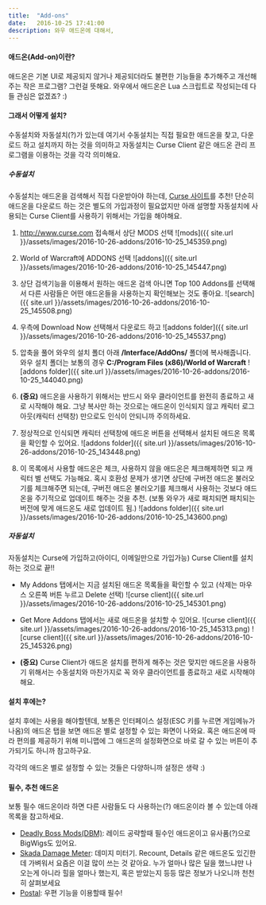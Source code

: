 ```yaml
---
title:  "Add-ons"
date:   2016-10-25 17:41:00
description: 와우 애드온에 대해서,
---
```


#### 애드온(Add-on)이란?
애드온은 기본 UI로 제공되지 않거나 제공되더라도 불편한 기능들을 추가해주고 개선해 주는 작은 프로그램? 그런걸 뜻해요.
와우에서 애드온은 Lua 스크립트로 작성되는데 다들 관심은 없겠죠? :)


#### 그래서 어떻게 설치?
수동설치와 자동설치(?)가 있는데 여기서 수동설치는 직접 필요한 애드온을 찾고, 다운로드 하고 설치까지 하는 것을 의미하고
자동설치는 Curse Client 같은 애드온 관리 프로그램을 이용하는 것을 각각 의미해요.

##### 수동설치
수동설치는 애드온을 검색해서 직접 다운받아야 하는데, [Curse 사이트](http://www.curse.com)를 추천!
단순히 애드온을 다운로드 하는 것은 별도의 가입과정이 필요없지만 아래 설명할 자동설치에 사용되는
Curse Client를 사용하기 위해서는 가입을 해야해요.

1. <http://www.curse.com> 접속해서 상단 MODS 선택
  ![mods]({{ site.url }}/assets/images/2016-10-26-addons/2016-10-25_145359.png)
1. World of Warcraft에 ADDONS 선택
  ![addons]({{ site.url }}/assets/images/2016-10-26-addons/2016-10-25_145447.png)

1. 상단 검색기능을 이용해서 원하는 애드온 검색
    아니면 Top 100 Addons를 선택해서 다른 사람들은 어떤 애드온들을 사용하는지 확인해보는 것도 좋아요.
  ![search]({{ site.url }}/assets/images/2016-10-26-addons/2016-10-25_145508.png)

1. 우측에 Download Now 선택해서 다운로드 하고
  ![addons folder]({{ site.url }}/assets/images/2016-10-26-addons/2016-10-25_145537.png)

1. 압축을 풀어 와우의 설치 폴더 아래 **/Interface/AddOns/** 폴더에 복사해줍니다.
와우 설치 폴더는 보통의 경우 **C:/Program Files (x86)/World of Warcraft**
  ![addons folder]({{ site.url }}/assets/images/2016-10-26-addons/2016-10-25_144040.png)

1. **(중요)** 애드온을 사용하기 위해서는 반드시 와우 클라이언트를 완전히 종료하고 새로 시작해야 해요.
그냥 복사만 하는 것으로는 애드온이 인식되지 않고 캐릭터 로그아웃(캐릭터 선택창) 만으로도 인식이 안되니까 주의하세요.

1. 정상적으로 인식되면 캐릭터 선택창에 애드온 버튼을 선택해서 설치된 애드온 목록을 확인할 수 있어요.
![addons folder]({{ site.url }}/assets/images/2016-10-26-addons/2016-10-25_143448.png)

1. 이 목록에서 사용할 애드온은 체크, 사용하지 않을 애드온은 체크해제하면 되고 캐릭터 별 선택도 가능해요.
혹시 호환성 문제가 생기면 상단에 구버전 애드온 불러오기를 체크해주면 되는데, 구버전 애드온 불러오기를 체크해서 사용하는 것보다
애드온을 주기적으로 업데이트 해주는 것을 추천.
(보통 와우가 새로 패치되면 패치되는 버전에 맞게 애드온도 새로 업데이트 됨.)
  ![addons folder]({{ site.url }}/assets/images/2016-10-26-addons/2016-10-25_143600.png)

##### 자동설치
자동설치는 Curse에 가입하고(아이디, 이메일만으로 가입가능) Curse Client를 설치하는 것으로 끝!!

* My Addons 탭에서는 지금 설치된 애드온 목록들을 확인할 수 있고
(삭제는 마우스 오른쪽 버튼 누르고 Delete 선택)
  ![curse client]({{ site.url }}/assets/images/2016-10-26-addons/2016-10-25_145301.png)

* Get More Addons 탭에서는 새로 애드온을 설치할 수 있어요.
  ![curse client]({{ site.url }}/assets/images/2016-10-26-addons/2016-10-25_145313.png)
  ![curse client]({{ site.url }}/assets/images/2016-10-26-addons/2016-10-25_145326.png)

* **(중요)** Curse Client가 애드온 설치를 편하게 해주는 것은 맞지만 애드온을 사용하기 위해서는 수동설치와 마찬가지로
꼭 와우 클라이언트를 종료하고 새로 시작해야 해요.

#### 설치 후에는?
설치 후에는 사용을 해야할텐데, 보통은 인터페이스 설정(ESC 키를 누르면 게임메뉴가 나옴)의 애드온 탭을 보면
애드온 별로 설정할 수 있는 화면이 나와요. 혹은 애드온에 따라 편의를 제공하기 위해 미니맵에 그 애드온의 설정화면으로
바로 갈 수 있는 버튼이 추가되기도 하니까 참고하구요.

각각의 애드온 별로 설정할 수 있는 것들은 다양하니까 설정은 생략 :)


#### 필수, 추천 애드온
보통 필수 애드온이라 하면 다른 사람들도 다 사용하는(?) 애드온이라 볼 수 있는데 아래 목록을 참고하세요.

  * [Deadly Boss Mods(DBM)](https://mods.curse.com/addons/wow/deadly-boss-mods):
    레이드 공략할때 필수인 애드온이고 유사품(?)으로 BigWigs도 있어요.
  * [Skada Damage Meter](https://mods.curse.com/addons/wow/skada):
    데미지 미터기. Recount, Details 같은 애드온도 있긴한데 가벼워서 요즘은 이걸 많이 쓰는 것 같아요.
    누가 얼마나 많은 딜을 했느냐만 나오는게 아니라 힐을 얼마나 했는지, 혹은 받았는지 등등 많은 정보가 나오니까
    천천히 살펴보세요
  * [Postal](https://mods.curse.com/addons/wow/postal):
    우편 기능을 이용할때 필수!
